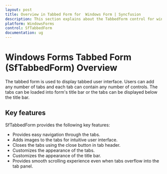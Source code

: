 ```yaml
---
layout: post
title: Overview in Tabbed Form for  Windows Form | Syncfusion
description: This section explains about the Tabbedform control for windows forms and it's important key features and more details.
platform: WindowsForms
control: SfTabbedForm
documentation: ug
---
```


# Windows Forms Tabbed Form (SfTabbedForm) Overview

The tabbed form is used to display tabbed user interface. Users can add any number of tabs and each tab can contain any number of controls. The tabs can be loaded into form's title bar or the tabs can be displayed below the title bar.

## Key features

SfTabbedForm provides the following key features:

* Provides easy navigation through the tabs.
* Adds images to the tabs for intuitive user interface.
* Closes the tabs using the close button in tab header.
* Customizes the appearance of the tabs.
* Customizes the appearance of the title bar.
* Provides smooth scrolling experience even when tabs overflow into the tab panel.